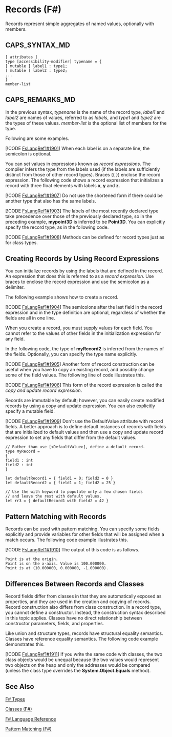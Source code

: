 # Records (F#)

Records represent simple aggregates of named values, optionally with members.


## CAPS_SYNTAX_MD

```
[ attributes ]
type [accessibility-modifier] typename = { 
[ mutable ] label1 : type1;
[ mutable ] label2 : type2;
...
}
member-list
```

## CAPS_REMARKS_MD
In the previous syntax, *typename* is the name of the record type, *label1* and *label2* are names of values, referred to as *labels*, and *type1* and *type2* are the types of these values. *member-list* is the optional list of members for the type.

Following are some examples.

[!CODE [FsLangRef1#1901](../CodeSnippet/VS_Snippets_Fsharp/fslangref1/FSharp/fs/records.fs#1901)]
    When each label is on a separate line, the semicolon is optional.

You can set values in expressions known as *record expressions*. The compiler infers the type from the labels used (if the labels are sufficiently distinct from those of other record types). Braces ({ }) enclose the record expression. The following code shows a record expression that initializes a record with three float elements with labels **x**, **y** and **z**.

[!CODE [FsLangRef1#1907](../CodeSnippet/VS_Snippets_Fsharp/fslangref1/FSharp/fs/records.fs#1907)]
    Do not use the shortened form if there could be another type that also has the same labels.

[!CODE [FsLangRef1#1903](../CodeSnippet/VS_Snippets_Fsharp/fslangref1/FSharp/fs/records.fs#1903)]
    The labels of the most recently declared type take precedence over those of the previously declared type, so in the preceding example, **mypoint3D** is inferred to be **Point3D**. You can explicitly specify the record type, as in the following code.

[!CODE [FsLangRef1#1908](../CodeSnippet/VS_Snippets_Fsharp/fslangref1/FSharp/fs/records.fs#1908)]
    Methods can be defined for record types just as for class types.


## Creating Records by Using Record Expressions
You can initialize records by using the labels that are defined in the record. An expression that does this is referred to as a *record expression*. Use braces to enclose the record expression and use the semicolon as a delimiter.

The following example shows how to create a record.

[!CODE [FsLangRef1#1904](../CodeSnippet/VS_Snippets_Fsharp/fslangref1/FSharp/fs/records.fs#1904)]
    The semicolons after the last field in the record expression and in the type definition are optional, regardless of whether the fields are all in one line.

When you create a record, you must supply values for each field. You cannot refer to the values of other fields in the initialization expression for any field.

In the following code, the type of **myRecord2** is inferred from the names of the fields. Optionally, you can specify the type name explicitly.

[!CODE [FsLangRef1#1905](../CodeSnippet/VS_Snippets_Fsharp/fslangref1/FSharp/fs/records.fs#1905)]
    Another form of record construction can be useful when you have to copy an existing record, and possibly change some of the field values. The following line of code illustrates this.

[!CODE [FsLangRef1#1906](../CodeSnippet/VS_Snippets_Fsharp/fslangref1/FSharp/fs/records.fs#1906)]
    This form of the record expression is called the *copy and update record expression*.

Records are immutable by default; however, you can easily create modified records by using a copy and update expression. You can also explicitly specify a mutable field.

[!CODE [FsLangRef1#1909](../CodeSnippet/VS_Snippets_Fsharp/fslangref1/FSharp/fs/records.fs#1909)]
    Don't use the DefaultValue attribute with record fields. A better approach is to define default instances of records with fields that are initialized to default values and then use a copy and update record expression to set any fields that differ from the default values.


```f#
// Rather than use [<DefaultValue>], define a default record.
type MyRecord =
{ 
field1 : int 
field2 : int
}

let defaultRecord1 = { field1 = 0; field2 = 0 }
let defaultRecord2 = { field1 = 1; field2 = 25 }

// Use the with keyword to populate only a few chosen fields
// and leave the rest with default values.
let rr3 = { defaultRecord1 with field2 = 42 }
```

## Pattern Matching with Records
Records can be used with pattern matching. You can specify some fields explicitly and provide variables for other fields that will be assigned when a match occurs. The following code example illustrates this.

[!CODE [FsLangRef1#1910](../CodeSnippet/VS_Snippets_Fsharp/fslangref1/FSharp/fs/records.fs#1910)]
    The output of this code is as follows.


```
Point is at the origin.
Point is on the x-axis. Value is 100.000000.
Point is at (10.000000, 0.000000, -1.000000).
```

## Differences Between Records and Classes
Record fields differ from classes in that they are automatically exposed as properties, and they are used in the creation and copying of records. Record construction also differs from class construction. In a record type, you cannot define a constructor. Instead, the construction syntax described in this topic applies. Classes have no direct relationship between constructor parameters, fields, and properties.

Like union and structure types, records have structural equality semantics. Classes have reference equality semantics. The following code example demonstrates this.

[!CODE [FsLangRef1#1911](../CodeSnippet/VS_Snippets_Fsharp/fslangref1/FSharp/fs/records.fs#1911)]
    If you write the same code with classes, the two class objects would be unequal because the two values would represent two objects on the heap and only the addresses would be compared (unless the class type overrides the **System.Object.Equals** method).


## See Also
[F&#35; Types](F%23+Types.md)

[Classes &#40;F&#35;&#41;](Classes+%28F%23%29.md)

[F&#35; Language Reference](F%23+Language+Reference.md)

[Pattern Matching &#40;F&#35;&#41;](Pattern+Matching+%28F%23%29.md)

